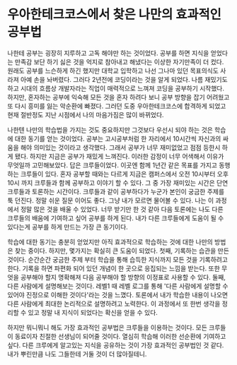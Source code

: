# 우아한테크코스에서 찾은 나만의 효과적인 공부법
나한테 공부는 굉장히 지루하고 고독  해야만 하는 것이었다. 공부를 하면 지식을 얻었다는 만족감 보단  하기 싫은 것을 억지로 참아내고 해냈다는 이상한 자기만족이 더 컸다. 원래도 공부를 느슨하게 하긴 했지만 대학교 입학하고 나선 그나마 있던 목표의식도 사라져 아예 손을 놔버렸다. 그러다 2년전에 코딩이라는 것을 알게 되었다.  나름 재밌기도 하고 시대의 흐름상 개발자라는 직업이 매력적으로 느껴져 코딩을 공부하기 시작했다. 하지만, 혼자하는 공부에 익숙해 모든 것을 혼자 하려다 보니 공부 방향을 잡기 어려웠고 또 다시 흥미를 잃는 악순환에 빠졌다. 그러던 도중 우아한테크코스에 합격하게 되었고 현재 절반정도 지난 시점에서 나의 마음가짐은 많이 바뀌었다.

나한텐 나만의 학습법을 가지는 것도 중요하지만 그것보다 우선시 되야 하는 것은 학습에 대한 동기를 얻는 것이었다. 공부는 고시공부처럼 한 자리에서 10시간씩 자신과의 싸움을 해야 의미있는 것이라고 생각했다. 그래서 공부가 너무 재미없었고 점점 등한시 하게 됐다. 하지만 지금은 공부가 재밌게 느껴진다. 이러한 감정이 너무 어색해서 이유가 무엇일까 고민해보았다. 답은 크루들이었다. 이곳엔 함께 1년간 같은 목표를 가지고 동행하는 크루들이 있다. 혼자 공부할 때와는 다르게 지금은 캠퍼스에서 오전 10시부터 오후 10시 까지 크루들과 함께 공부하고 이야기 할 수 있다. 그 중 가장 재미있는 시간은 단연 크루들과 토론하는 시간이다. 크루들과 같이 공부하다가 누군가 본인이 궁금한 주제를 툭 던진다. 정말 쉬운 질문 이어도 좋다. 그냥 내가 모르면 물어볼 수 있다. 나는 이 과정에서 정말 많은 것을 배울 수 있었다. 너무 받기만 한 것 같아 다음 토론에는 나도 다른 크루들의 배움에 기여하고 싶어 공부를 하게 된다. 내가 다른 크루들에게 도움이 될 수 있다는게 공부를 하게 만드는 가장 큰 동기이다.

학습에 대한 동기는 충분히 얻었지만 아직 효과적으로 학습하는 것에 대한 나만의 방법은 찾는 중이다. 하지만, 몇가지는 확실히 큰 도움이 되었다. 첫째, 기록하는 습관을 만든 것이다. 순간순간 궁금한 주제 부터 학습을 통해 습득한 지식까지 모든 것을 기록하려고 한다. 기록을 하면 파편화 되어 있던 개념이 한 곳으로 응집되는 느낌을 받는다. 또한 무엇을 공부해야 할지 명확해져 다음 공부해야 할 방향의 이정표로 사용할 수 있다. 둘째, 다른 사람에게 설명해보는 것이다. 레벨1 때 레벨 로그를 통해 '다른 사람에게 설명할 수 있어야 진정으로 이해한 것이다'라는 것을 느꼈다. 토론에서 내가 학습한 내용이 나오면 다른 사람에게 최대한 논리적으로 설명하려고 노력한다. 이 과정에서 또 한번 생각을 정리할 수 있고 정말 내 지식이 되었다는 확신을 얻을 수 있다.

하지만 뭐니뭐니 해도 가장 효과적인 공부법은 크루들을 이용하는 것이다. 모든 크루들이 동료이자 친절한 선생님이 되어줄 것이다. 열심히 학습해 이러한 선순환에 기여하고 싶다. 다른 크루에게 알고있는 지식을 공유하는 것이 가장 효과적인 공부법인 것 같다. 내가 뿌린만큼 나도 그들한테 거둘 것이 더 많아질테니.
